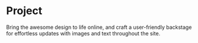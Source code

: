 # Project
Bring the awesome design to life online, and craft a user-friendly backstage for effortless updates with images and text throughout the site.
